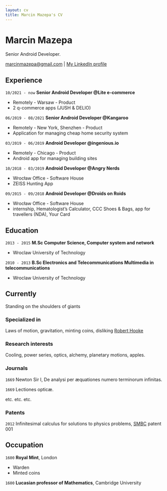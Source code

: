 ```yaml
---
layout: cv
title: Marcin Mazepa's CV
---
```

# Marcin Mazepa
Senior Android Developer.

<div id="webaddress">
<a href="marcinmazepa@gmail.com">marcinmazepa@gmail.com</a>
| <a href="https://www.linkedin.com/in/marcin-mazepa-a80484130/">My LinkedIn profile</a>
</div>


## Experience

`10/2021 - now`
__Senior Android Developer @Lite e-commerce__

- Remotely - Warsaw - Product
- 2 q-commerce apps (JUSH & DELIO)

`06/2019 - 08/2021`
__Senior Android Developer @Kangaroo__

- Remotely - New York, Shenzhen - Product
- Application for managing cheap home security system

`03/2019 - 06/2019`
__Android Developer @ingenious.io__

- Remotely - Chicago - Product
- Android app for managing building sites

`10/2018 - 03/2019`
__Android Developer @Angry Nerds__

- Wrocław Office - Software House
- ZEISS Hunting App

`09/2015 - 09/2018`
__Android Developer @Droids on Roids__

- Wrocław Office - Software House
- internship, Hematologist’s Calculator, CCC Shoes & Bags, app for travellers (NDA), Your Card


## Education

`2013 - 2015`
__M.Sc Computer Science, Computer system and network__
- Wroclaw University of Technology

`2010 - 2013`
__B.Sc Electronics and Telecommunications Multimedia in telecommunications__
- Wroclaw University of Technology



## Currently

Standing on the shoulders of giants

### Specialized in

Laws of motion, gravitation, minting coins, disliking [Robert Hooke](http://en.wikipedia.org/wiki/Robert_Hooke)


### Research interests

Cooling, power series, optics, alchemy, planetary motions, apples.

### Journals

`1669`
Newton Sir I, De analysi per æquationes numero terminorum infinitas. 

`1669`
Lectiones opticæ.

etc. etc. etc.

### Patents

`2012`
Infinitesimal calculus for solutions to physics problems, [SMBC](http://www.techdirt.com/articles/20121011/09312820678/if-patents-had-been-around-time-newton.shtml) patent 001


## Occupation

`1600`
__Royal Mint__, London

- Warden
- Minted coins

`1600`
__Lucasian professor of Mathematics__, Cambridge University



<!-- ### Footer

Last updated: May 2013 -->


